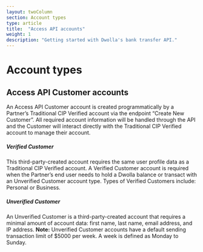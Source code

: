 ```yaml
---
layout: twoColumn
section: Account types
type: article
title:  "Access API accounts"
weight: 1
description: "Getting started with Dwolla's bank transfer API."
---
```


# Account types

## Access API Customer accounts

An Access API Customer account is created programmatically by a Partner’s Traditional CIP Verified account via the endpoint “Create New Customer”. All required account information will be handled through the API and the Customer will interact directly with the Traditional CIP Verified account to manage their account.

##### Verified Customer

This third-party-created account requires the same user profile data as a Traditional CIP Verified account. A Verified Customer account is required when the Partner’s end user needs to hold a Dwolla balance or transact with an Unverified Customer account type. Types of Verified Customers include: Personal or Business. 

##### Unverified Customer

An Unverified Customer is a third-party-created account that requires a minimal amount of account data: first name, last name, email address, and IP address. **Note:** Unverified Customer accounts have a default sending transaction limit of $5000 per week. A week is defined as Monday to Sunday.